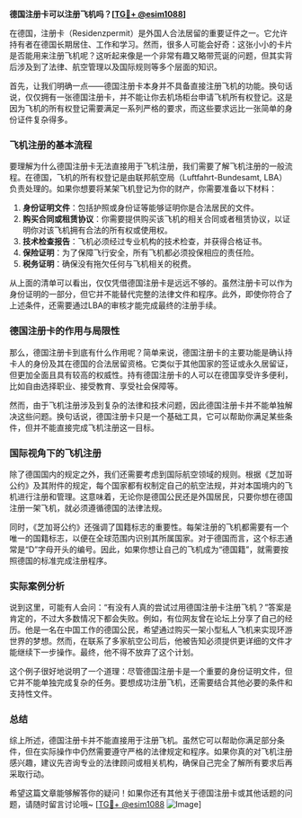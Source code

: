 **德国注册卡可以注册飞机吗？[[TG💪+ @esim1088](https://t.me/s/esim1088)]**

在德国，注册卡（Residenzpermit）是外国人合法居留的重要证件之一。它允许持有者在德国长期居住、工作和学习。然而，很多人可能会好奇：这张小小的卡片是否能用来注册飞机呢？这听起来像是一个非常有趣又略带荒诞的问题，但其实背后涉及到了法律、航空管理以及国际规则等多个层面的知识。

首先，让我们明确一点——德国注册卡本身并不具备直接注册飞机的功能。换句话说，仅仅拥有一张德国注册卡，并不能让你去机场柜台申请飞机所有权登记。这是因为飞机的所有权登记需要满足一系列严格的要求，而这些要求远比一张简单的身份证件复杂得多。

### 飞机注册的基本流程

要理解为什么德国注册卡无法直接用于飞机注册，我们需要了解飞机注册的一般流程。在德国，飞机的所有权登记是由联邦航空局（Luftfahrt-Bundesamt, LBA）负责处理的。如果你想要将某架飞机登记为你的财产，你需要准备以下材料：

1. **身份证明文件**：包括护照或身份证等能够证明你是合法居民的文件。
2. **购买合同或租赁协议**：你需要提供购买该飞机的相关合同或者租赁协议，以证明你对该飞机拥有合法的所有权或使用权。
3. **技术检查报告**：飞机必须经过专业机构的技术检查，并获得合格证书。
4. **保险证明**：为了保障飞行安全，所有飞机都必须投保相应的责任险。
5. **税务证明**：确保没有拖欠任何与飞机相关的税费。

从上面的清单可以看出，仅仅凭借德国注册卡是远远不够的。虽然注册卡可以作为身份证明的一部分，但它并不能替代完整的法律文件和程序。此外，即使你符合了上述条件，还需要通过LBA的审核才能完成最终的注册手续。

### 德国注册卡的作用与局限性

那么，德国注册卡到底有什么作用呢？简单来说，德国注册卡的主要功能是确认持卡人的身份及其在德国的合法居留资格。它类似于其他国家的签证或永久居留证，但更加全面且具有较高的权威性。持有德国注册卡的人可以在德国享受许多便利，比如自由选择职业、接受教育、享受社会保障等。

然而，由于飞机注册涉及到复杂的法律和技术问题，因此德国注册卡并不能单独解决这些问题。换句话说，德国注册卡只是一个基础工具，它可以帮助你满足某些条件，但并不能直接完成飞机注册这一目标。

### 国际视角下的飞机注册

除了德国国内的规定之外，我们还需要考虑到国际航空领域的规则。根据《芝加哥公约》及其附件的规定，每个国家都有权制定自己的航空法规，并对本国境内的飞机进行注册和管理。这意味着，无论你是德国公民还是外国居民，只要你想在德国注册一架飞机，就必须遵循德国的法律法规。

同时，《芝加哥公约》还强调了国籍标志的重要性。每架注册的飞机都需要有一个唯一的国籍标志，以便在全球范围内识别其所属国家。对于德国而言，这个标志通常是“D”字母开头的编号。因此，如果你想让自己的飞机成为“德国籍”，就需要按照德国的标准完成注册程序。

### 实际案例分析

说到这里，可能有人会问：“有没有人真的尝试过用德国注册卡注册飞机？”答案是肯定的，不过大多数情况下都会失败。例如，有位网友曾在论坛上分享了自己的经历。他是一名在中国工作的德国公民，希望通过购买一架小型私人飞机来实现环游世界的梦想。然而，在联系了多家航空公司后，他被告知必须提供更详细的文件才能继续下一步操作。最终，他不得不放弃了这个计划。

这个例子很好地说明了一个道理：尽管德国注册卡是一个重要的身份证明文件，但它并不能单独完成复杂的任务。要想成功注册飞机，还需要结合其他必要的条件和支持性文件。

### 总结

综上所述，德国注册卡并不能直接用于注册飞机。虽然它可以帮助你满足部分条件，但在实际操作中仍然需要遵守严格的法律规定和程序。如果你真的对飞机注册感兴趣，建议先咨询专业的法律顾问或相关机构，确保自己完全了解所有要求后再采取行动。

希望这篇文章能够解答你的疑问！如果你还有其他关于德国注册卡或其他话题的问题，请随时留言讨论哦~ [[TG💪+ @esim1088](https://t.me/s/esim1088) ![Image](https://i.postimg.cc/4NQfJmqS/Snipaste-2025-05-13-00-14-12.png)]